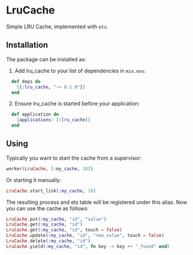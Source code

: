 # LruCache

Simple LRU Cache, implemented with `ets`.

## Installation

The package can be installed as:

  1. Add lru_cache to your list of dependencies in `mix.exs`:

```elixir
  def deps do
    [{:lru_cache, "~> 0.1.0"}]
  end
```

  2. Ensure lru_cache is started before your application:

```elixir
  def application do
    [applications: [:lru_cache]]
  end
```

## Using

Typically you want to start the cache from a supervisor:

```elixir
worker(LruCache, [:my_cache, 10])
```

Or starting it manually:

```elixir
LruCache.start_link(:my_cache, 10)
```

The resulting process and ets table will be registered under this alias. Now you can use the cache as follows:

```elixir
LruCache.put(:my_cache, "id", "value")
LruCache.get(:my_cache, "id")
LruCache.get(:my_cache, "id", touch = false)
LruCache.update(:my_cache, "id", "new_value", touch = false)
LruCache.delete(:my_cache, "id")
LruCache.yield(:my_cache, "id", fn key -> key ++ "_found" end)
```

